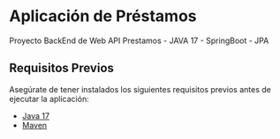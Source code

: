 # Aplicación de Préstamos
Proyecto BackEnd de Web API Prestamos - JAVA 17 - SpringBoot - JPA

## Requisitos Previos

Asegúrate de tener instalados los siguientes requisitos previos antes de ejecutar la aplicación:

- [Java 17](https://www.oracle.com/java/technologies/javase-downloads.html)
- [Maven](https://maven.apache.org/download.cgi)

